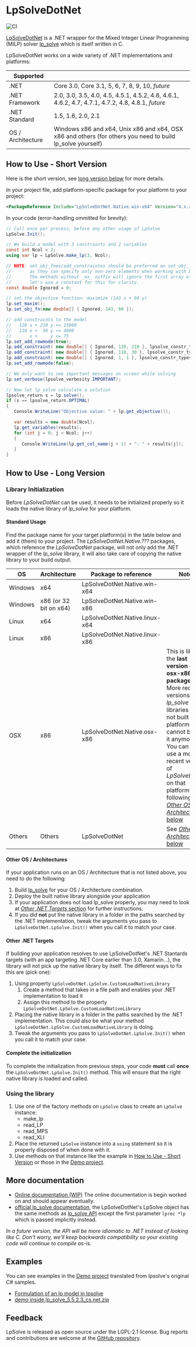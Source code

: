 # LpSolveDotNet

![CI](https://github.com/MarcelGosselin/LpSolveDotNet/workflows/CI/badge.svg)

[LpSolveDotNet](https://github.com/MarcelGosselin/LpSolveDotNet) is a .NET wrapper for the Mixed Integer Linear Programming (MILP) solver [lp_solve](https://github.com/lp-solve/lp_solve) which is itself written in C.

LpSolveDotNet works on a wide variety of .NET implementations and platforms:

| Supported | |
| -- | -- |
| .NET | Core 3.0, Core 3.1, 5, 6, 7, 8, 9, 10, _future_ |
| .NET Framework | 2.0, 3.0, 3.5, 4.0, 4.5, 4.5.1, 4.5.2, 4.6, 4.6.1, 4.6.2, 4.7, 4.7.1, 4.7.2, 4.8, 4.8.1, _future_ |
| .NET Standard | 1.5, 1.6, 2.0, 2.1 |
| OS / Architecture | Windows x86 and x64, Unix x86 and x64, OSX x86 and others (for others you need to build lp_solve yourself) |

## How to Use - Short Version

Here is the short version, see [long version below](#how-to-use---long-version) for more details.

In your project file, add platform-specific package for your platform to your project: 
```xml
<PackageReference Include="LpSolveDotNet.Native.win-x64" Version="4.x.x"/>
```

In your code (error-handling ommitted for brevity):
```cs
// Call once per process, before any other usage of LpSolve
LpSolve.Init();

// We build a model with 3 constraints and 2 variables
const int Ncol = 2;
using var lp = LpSolve.make_lp(3, Ncol);

// NOTE: set_obj_fnex/add_constraintex should be preferred on set_obj_fn/add_constraint
//       as they can specify only non-zero elements when working with big model.
//       The methods without _ex_ suffix will ignore the first array element so
//       let's use a constant for this for clarity.
const double Ignored = 0;

// set the objective function: maximize (143 x + 60 y)
lp.set_maxim();
lp.set_obj_fn(new double[] { Ignored, 143, 60 });

// add constraints to the model
//   120 x + 210 y <= 15000
//   110 x +  30 y <= 4000
//       x +     y <= 75
lp.set_add_rowmode(true);
lp.add_constraint( new double[] { Ignored, 120, 210 }, lpsolve_constr_types.LE, 15000);
lp.add_constraint( new double[] { Ignored, 110, 30 }, lpsolve_constr_types.LE, 4000);
lp.add_constraint( new double[] { Ignored, 1, 1 }, lpsolve_constr_types.LE, 75);
lp.set_add_rowmode(false);

// We only want to see important messages on screen while solving
lp.set_verbose(lpsolve_verbosity.IMPORTANT);

// Now let lp_solve calculate a solution
lpsolve_return s = lp.solve();
if (s == lpsolve_return.OPTIMAL)
{
   Console.WriteLine("Objective value: " + lp.get_objective());

   var results = new double[Ncol];
   lp.get_variables(results);
   for (int j = 0; j < Ncol; j++)
   {
      Console.WriteLine(lp.get_col_name(j + 1) + ": " + results[j]);
   }
}
```

## How to Use - Long Version

### Library Initialization

Before _LpSolveDotNet_ can be used, it needs to be initialized properly so it loads the native library of _lp_solve_ for your platform.

#### Standard Usage

Find the package name for your target platform(s) in the table below and add it (them) to your project. The _LpSolveDotNet.Native.???_ packages, which reference the _LpSolveDotNet_ package, will not only add the .NET wrapper of the _lp_solve_ library, it will also take care of copying the native library to your build output.

| OS      | Architecture | Package to reference | Notes |
| ------- | ------------ | -------------------- | -- |
| Windows | x64          | LpSolveDotNet.Native.win-x64 | |
| Windows | x86 (or 32 bit on x64) | LpSolveDotNet.Native.win-x86 | |
| Linux   | x64          | LpSolveDotNet.Native.linux-x64 | |
| Linux   | x86          | LpSolveDotNet.Native.linux-x86 | |
| OSX     | x86          | LpSolveDotNet.Native.osx-x86 | This is likely the **last version of this osx-x86 package**. More recent versions of the _lp_solve_ libraries were not built in that platform so we cannot bundle it anymore. You can still use a more recent version of _LpSolveDotNet_ on that platform by following [_Other OS / Architectures_ below](#other-os--architectures) |
| Others  | Others       | LpSolveDotNet | See [_Other OS / Architectures_ below](#other-os--architectures) |

#### Other OS / Architectures

If your application runs on an OS / Architecture that is not listed above, you need to do the following:

1. Build [lp_solve](https://github.com/lp-solve/lp_solve) for your OS / Architecture combination.
1. Deploy the built native library alongside your application
1. If your application does not load lp_solve properly, you may need to look at [_Other .NET Targets_ section](#other-net-targets) for further instructions.
1. If you did **not** put the native library in a folder in the paths searched by the .NET implementation, tweak the arguments you pass to `LpSolveDotNet.LpSolve.Init()` when you call it to match your case.

#### Other .NET Targets

If building your application resolves to use LpSolveDotNet's .NET Stantards targets (with an app targeting .NET Core earlier than 3.0, Xamarin...), the library will not pick up the native library by itself. The different ways to fix this are (pick one):

1. Using property `LpSolveDotNet.LpSolve.CustomLoadNativeLibrary`
   1. Create a method that takes in a file path and enables your .NET implementation to load it
   1. Assign this method to the property `LpSolveDotNet.LpSolve.CustomLoadNativeLibrary`
1. Placing the native library in a folder in the paths searched by the .NET implementation. This could also be what your method `LpSolveDotNet.LpSolve.CustomLoadNativeLibrary` is doing.
1. Tweak the arguments you pass to `LpSolveDotNet.LpSolve.Init()` when you call it to match your case.

#### Complete the initialization

To complete the initialization from previous steps, your code **must** call **once** the `LpSolveDotNet.LpSolve.Init()` method. This will ensure that the right native library is loaded and called.

### Using the library

1. Use one of the factory methods on `LpSolve` class to create an `LpSolve` instance:
   * make_lp
   * read_LP
   * read_MPS
   * read_XLI
1. Place the returned `LpSolve` instance into a `using` statement so it is properly disposed of when done with it.
1. Use methods on that instance like the example in [How to Use - Short Version](#how-to-use---short-version) or those in the [Demo project](https://github.com/MarcelGosselin/LpSolveDotNet/tree/master/src/LpSolveDotNet.Demo).

## More documentation

- [Online documentation (WIP)](https://marcelgosselin.github.io/LpSolveDotNet/) The online documentation is begin worked on and should appear eventually.
- [official lp_solve documentation](https://lp-solve.github.io/), the LpSolveDotNet's LpSolve object has the same methods as [lp_solve API](https://lp-solve.github.io/lp_solveAPIreference.htm) except the first parameter `lprec *lp` which is passed implicitly instead.

*In a future version, the API will be more idiomatic to .NET instead of looking like C.*
*Don't worry, we'll keep backwards compatibility so your existing code will continue to compile as-is.*

## Examples

You can see examples in the [Demo project](https://github.com/MarcelGosselin/LpSolveDotNet/tree/master/src/LpSolveDotNet.Demo) translated from lpsolve's original C# samples.

* [Formulation of an lp model in lpsolve](https://github.com/MarcelGosselin/LpSolveDotNet/tree/master/src/LpSolveDotNet.Demo/FormulateSample.cs)
* [demo inside lp_solve_5.5.2.3_cs.net.zip](https://github.com/MarcelGosselin/LpSolveDotNet/tree/master/src/LpSolveDotNet.Demo/OriginalSample.cs)

## Feedback

LpSolve is released as open source under the LGPL-2.1 license. Bug reports and contributions are welcome at the [GitHub repository](https://github.com/MarcelGosselin/LpSolveDotNet).

